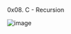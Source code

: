 0x08. C - Recursion

![image](https://user-images.githubusercontent.com/95909737/175059453-9b0950d4-dbf4-4d12-8c8a-5eb5e36053db.png)
